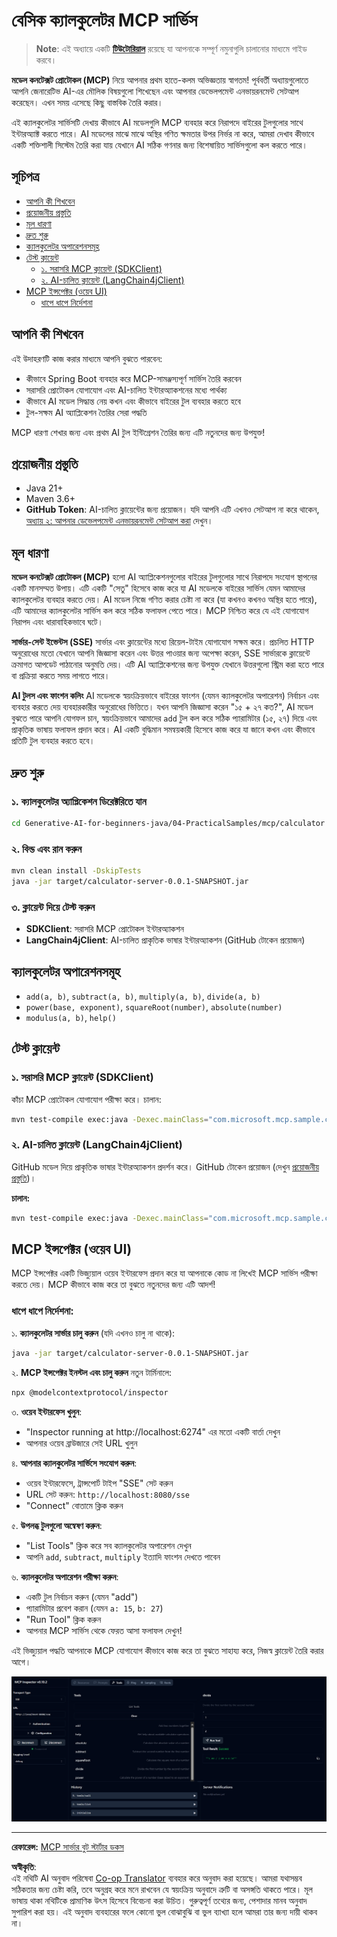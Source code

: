 <!--
CO_OP_TRANSLATOR_METADATA:
{
  "original_hash": "7bf9a4a832911269a8bd0decb97ff36c",
  "translation_date": "2025-07-21T18:22:59+00:00",
  "source_file": "04-PracticalSamples/mcp/calculator/README.md",
  "language_code": "bn"
}
-->
# বেসিক ক্যালকুলেটর MCP সার্ভিস

>**Note**: এই অধ্যায়ে একটি [**টিউটোরিয়াল**](./TUTORIAL.md) রয়েছে যা আপনাকে সম্পূর্ণ নমুনাগুলি চালানোর মাধ্যমে গাইড করবে।

**মডেল কনটেক্সট প্রোটোকল (MCP)** নিয়ে আপনার প্রথম হাতে-কলম অভিজ্ঞতায় স্বাগতম! পূর্ববর্তী অধ্যায়গুলোতে আপনি জেনারেটিভ AI-এর মৌলিক বিষয়গুলো শিখেছেন এবং আপনার ডেভেলপমেন্ট এনভায়রনমেন্ট সেটআপ করেছেন। এখন সময় এসেছে কিছু বাস্তবিক তৈরি করার।

এই ক্যালকুলেটর সার্ভিসটি দেখায় কীভাবে AI মডেলগুলি MCP ব্যবহার করে নিরাপদে বাইরের টুলগুলোর সাথে ইন্টারঅ্যাক্ট করতে পারে। AI মডেলের মাঝে মাঝে অস্থির গণিত ক্ষমতার উপর নির্ভর না করে, আমরা দেখাব কীভাবে একটি শক্তিশালী সিস্টেম তৈরি করা যায় যেখানে AI সঠিক গণনার জন্য বিশেষায়িত সার্ভিসগুলো কল করতে পারে।

## সূচিপত্র

- [আপনি কী শিখবেন](../../../../../04-PracticalSamples/mcp/calculator)
- [প্রয়োজনীয় প্রস্তুতি](../../../../../04-PracticalSamples/mcp/calculator)
- [মূল ধারণা](../../../../../04-PracticalSamples/mcp/calculator)
- [দ্রুত শুরু](../../../../../04-PracticalSamples/mcp/calculator)
- [ক্যালকুলেটর অপারেশনসমূহ](../../../../../04-PracticalSamples/mcp/calculator)
- [টেস্ট ক্লায়েন্ট](../../../../../04-PracticalSamples/mcp/calculator)
  - [১. সরাসরি MCP ক্লায়েন্ট (SDKClient)](../../../../../04-PracticalSamples/mcp/calculator)
  - [২. AI-চালিত ক্লায়েন্ট (LangChain4jClient)](../../../../../04-PracticalSamples/mcp/calculator)
- [MCP ইন্সপেক্টর (ওয়েব UI)](../../../../../04-PracticalSamples/mcp/calculator)
  - [ধাপে ধাপে নির্দেশনা](../../../../../04-PracticalSamples/mcp/calculator)

## আপনি কী শিখবেন

এই উদাহরণটি কাজ করার মাধ্যমে আপনি বুঝতে পারবেন:
- কীভাবে Spring Boot ব্যবহার করে MCP-সামঞ্জস্যপূর্ণ সার্ভিস তৈরি করবেন
- সরাসরি প্রোটোকল যোগাযোগ এবং AI-চালিত ইন্টারঅ্যাকশনের মধ্যে পার্থক্য
- কীভাবে AI মডেল সিদ্ধান্ত নেয় কখন এবং কীভাবে বাইরের টুল ব্যবহার করতে হবে
- টুল-সক্ষম AI অ্যাপ্লিকেশন তৈরির সেরা পদ্ধতি

MCP ধারণা শেখার জন্য এবং প্রথম AI টুল ইন্টিগ্রেশন তৈরির জন্য এটি নতুনদের জন্য উপযুক্ত!

## প্রয়োজনীয় প্রস্তুতি

- Java 21+
- Maven 3.6+
- **GitHub Token**: AI-চালিত ক্লায়েন্টের জন্য প্রয়োজন। যদি আপনি এটি এখনও সেটআপ না করে থাকেন, [অধ্যায় ২: আপনার ডেভেলপমেন্ট এনভায়রনমেন্ট সেটআপ করা](../../../02-SetupDevEnvironment/README.md) দেখুন।

## মূল ধারণা

**মডেল কনটেক্সট প্রোটোকল (MCP)** হলো AI অ্যাপ্লিকেশনগুলোর বাইরের টুলগুলোর সাথে নিরাপদে সংযোগ স্থাপনের একটি মানসম্মত উপায়। এটি একটি "সেতু" হিসেবে কাজ করে যা AI মডেলকে বাইরের সার্ভিস যেমন আমাদের ক্যালকুলেটর ব্যবহার করতে দেয়। AI মডেল নিজে গণিত করার চেষ্টা না করে (যা কখনও কখনও অস্থির হতে পারে), এটি আমাদের ক্যালকুলেটর সার্ভিস কল করে সঠিক ফলাফল পেতে পারে। MCP নিশ্চিত করে যে এই যোগাযোগ নিরাপদ এবং ধারাবাহিকভাবে ঘটে।

**সার্ভার-সেন্ট ইভেন্টস (SSE)** সার্ভার এবং ক্লায়েন্টের মধ্যে রিয়েল-টাইম যোগাযোগ সক্ষম করে। প্রচলিত HTTP অনুরোধের মতো যেখানে আপনি জিজ্ঞাসা করেন এবং উত্তর পাওয়ার জন্য অপেক্ষা করেন, SSE সার্ভারকে ক্লায়েন্টে ক্রমাগত আপডেট পাঠানোর অনুমতি দেয়। এটি AI অ্যাপ্লিকেশনের জন্য উপযুক্ত যেখানে উত্তরগুলো স্ট্রিম করা হতে পারে বা প্রক্রিয়া করতে সময় লাগতে পারে।

**AI টুলস এবং ফাংশন কলিং** AI মডেলকে স্বয়ংক্রিয়ভাবে বাইরের ফাংশন (যেমন ক্যালকুলেটর অপারেশন) নির্বাচন এবং ব্যবহার করতে দেয় ব্যবহারকারীর অনুরোধের ভিত্তিতে। যখন আপনি জিজ্ঞাসা করেন "১৫ + ২৭ কত?", AI মডেল বুঝতে পারে আপনি যোগফল চান, স্বয়ংক্রিয়ভাবে আমাদের `add` টুল কল করে সঠিক প্যারামিটার (১৫, ২৭) দিয়ে এবং প্রাকৃতিক ভাষায় ফলাফল প্রদান করে। AI একটি বুদ্ধিমান সমন্বয়কারী হিসেবে কাজ করে যা জানে কখন এবং কীভাবে প্রতিটি টুল ব্যবহার করতে হবে।

## দ্রুত শুরু

### ১. ক্যালকুলেটর অ্যাপ্লিকেশন ডিরেক্টরিতে যান
```bash
cd Generative-AI-for-beginners-java/04-PracticalSamples/mcp/calculator
```

### ২. বিল্ড এবং রান করুন
```bash
mvn clean install -DskipTests
java -jar target/calculator-server-0.0.1-SNAPSHOT.jar
```

### ৩. ক্লায়েন্ট দিয়ে টেস্ট করুন
- **SDKClient**: সরাসরি MCP প্রোটোকল ইন্টারঅ্যাকশন
- **LangChain4jClient**: AI-চালিত প্রাকৃতিক ভাষার ইন্টারঅ্যাকশন (GitHub টোকেন প্রয়োজন)

## ক্যালকুলেটর অপারেশনসমূহ

- `add(a, b)`, `subtract(a, b)`, `multiply(a, b)`, `divide(a, b)`
- `power(base, exponent)`, `squareRoot(number)`, `absolute(number)`
- `modulus(a, b)`, `help()`

## টেস্ট ক্লায়েন্ট

### ১. সরাসরি MCP ক্লায়েন্ট (SDKClient)
কাঁচা MCP প্রোটোকল যোগাযোগ পরীক্ষা করে। চালান:
```bash
mvn test-compile exec:java -Dexec.mainClass="com.microsoft.mcp.sample.client.SDKClient" -Dexec.classpathScope=test
```

### ২. AI-চালিত ক্লায়েন্ট (LangChain4jClient)
GitHub মডেল দিয়ে প্রাকৃতিক ভাষার ইন্টারঅ্যাকশন প্রদর্শন করে। GitHub টোকেন প্রয়োজন (দেখুন [প্রয়োজনীয় প্রস্তুতি](../../../../../04-PracticalSamples/mcp/calculator))।

**চালান:**
```bash
mvn test-compile exec:java -Dexec.mainClass="com.microsoft.mcp.sample.client.LangChain4jClient" -Dexec.classpathScope=test
```

## MCP ইন্সপেক্টর (ওয়েব UI)

MCP ইন্সপেক্টর একটি ভিজ্যুয়াল ওয়েব ইন্টারফেস প্রদান করে যা আপনাকে কোড না লিখেই MCP সার্ভিস পরীক্ষা করতে দেয়। MCP কীভাবে কাজ করে তা বুঝতে নতুনদের জন্য এটি আদর্শ!

### ধাপে ধাপে নির্দেশনা:

১. **ক্যালকুলেটর সার্ভার চালু করুন** (যদি এখনও চালু না থাকে):
   ```bash
   java -jar target/calculator-server-0.0.1-SNAPSHOT.jar
   ```

২. **MCP ইন্সপেক্টর ইনস্টল এবং চালু করুন** নতুন টার্মিনালে:
   ```bash
   npx @modelcontextprotocol/inspector
   ```

৩. **ওয়েব ইন্টারফেস খুলুন**:
   - "Inspector running at http://localhost:6274" এর মতো একটি বার্তা দেখুন
   - আপনার ওয়েব ব্রাউজারে সেই URL খুলুন

৪. **আপনার ক্যালকুলেটর সার্ভিসে সংযোগ করুন**:
   - ওয়েব ইন্টারফেসে, ট্রান্সপোর্ট টাইপ "SSE" সেট করুন
   - URL সেট করুন: `http://localhost:8080/sse`
   - "Connect" বোতামে ক্লিক করুন

৫. **উপলব্ধ টুলগুলো অন্বেষণ করুন**:
   - "List Tools" ক্লিক করে সব ক্যালকুলেটর অপারেশন দেখুন
   - আপনি `add`, `subtract`, `multiply` ইত্যাদি ফাংশন দেখতে পাবেন

৬. **ক্যালকুলেটর অপারেশন পরীক্ষা করুন**:
   - একটি টুল নির্বাচন করুন (যেমন "add")
   - প্যারামিটার প্রবেশ করান (যেমন `a: 15`, `b: 27`)
   - "Run Tool" ক্লিক করুন
   - আপনার MCP সার্ভিস থেকে ফেরত আসা ফলাফল দেখুন!

এই ভিজ্যুয়াল পদ্ধতি আপনাকে MCP যোগাযোগ কীভাবে কাজ করে তা বুঝতে সাহায্য করে, নিজস্ব ক্লায়েন্ট তৈরি করার আগে।

![npx inspector](../../../../../translated_images/tool.214c70103694335c4cfdc2d624373dfce4b0162f6aea089ac1da9051fb563b7f.bn.png)

---
**রেফারেন্স:** [MCP সার্ভার বুট স্টার্টার ডকস](https://docs.spring.io/spring-ai/reference/api/mcp/mcp-server-boot-starter-docs.html)

**অস্বীকৃতি**:  
এই নথিটি AI অনুবাদ পরিষেবা [Co-op Translator](https://github.com/Azure/co-op-translator) ব্যবহার করে অনুবাদ করা হয়েছে। আমরা যথাসম্ভব সঠিকতার জন্য চেষ্টা করি, তবে অনুগ্রহ করে মনে রাখবেন যে স্বয়ংক্রিয় অনুবাদে ত্রুটি বা অসঙ্গতি থাকতে পারে। মূল ভাষায় থাকা নথিটিকে প্রামাণিক উৎস হিসেবে বিবেচনা করা উচিত। গুরুত্বপূর্ণ তথ্যের জন্য, পেশাদার মানব অনুবাদ সুপারিশ করা হয়। এই অনুবাদ ব্যবহারের ফলে কোনো ভুল বোঝাবুঝি বা ভুল ব্যাখ্যা হলে আমরা তার জন্য দায়ী থাকব না।